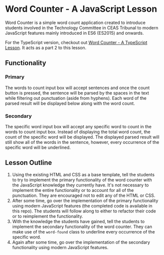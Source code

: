 # Word Counter - A JavaScript Lesson
Word Counter is a simple word count application created to introduce students involved in the Technology Committee in CEAS Tribunal to modern JavaScript features mainly introduced in ES6 (ES2015) and onwards. 

For the TypeScript version, checkout out [Word Counter - A TypeScript Lesson](https://github.com/mihi-r/word-counter-ts). It acts as a part 2 to this lesson.

## Functionality
### Primary
The words to count input box will accept sentences and once the count button is pressed, the sentence will be parsed by the spaces in the text while filtering out punctuation (aside from hyphens). Each word of the parsed result will be displayed below along with the word count. 
### Secondary
The specific word input box will accept any specific word to count in the words to count input box. Instead of displaying the total word count, the count of the specific word will be displayed. The displayed parsed result will still show all of the words in the sentence, however, every occurrence of the specific word will be underlined.  

## Lesson Outline
1. Using the existing HTML and CSS as a base template, tell the students to try to implement the primary functionality of the word counter with the JavaScript knowledge they currently have. It's not necessary to implement the entire functionality or to account for all of the punctuation. They are encouraged not to edit any of the HTML or CSS.
2. After some time, go over the implementation of the primary functionality using modern JavaScript features (the completed code is available in this repo). The students will follow along to either to refactor their code or to reimplement the functionality.
3. With the knowledge the students have gained, tell the students to implement the secondary functionality of the word counter. They can make use of the `word-found` class to underline every occurrence of the specific word. 
4. Again after some time, go over the implementation of the secondary functionality using modern JavaScript features.
